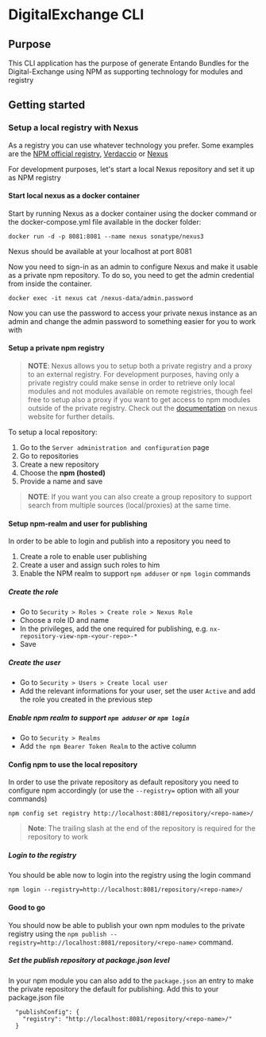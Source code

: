 # DigitalExchange CLI

## Purpose
This CLI application has the purpose of generate Entando Bundles for the Digital-Exchange using NPM as supporting technology for modules and registry

## Getting started

### Setup a local registry with Nexus

As a registry you can use whatever technology you prefer. Some examples are the [NPM official registry](https://npmjs.org), [Verdaccio](https://github.com/verdaccio/verdaccio) or [Nexus](https://github.com/sonatype/nexus-public)

For development purposes, let's start a local Nexus repository and set it up as NPM registry

#### Start local nexus as a docker container

Start by running Nexus as a docker container using the docker command or the docker-compose.yml file available in the docker folder:
```
docker run -d -p 8081:8081 --name nexus sonatype/nexus3
```

Nexus should be available at your localhost at  port 8081

Now you need to sign-in as an admin to configure Nexus and make it usable as a private npm repository. To do so, you need to get the admin credential from inside the container.

```
docker exec -it nexus cat /nexus-data/admin.password
```

Now you can use the password to access your private nexus instance as an admin and change the admin password to something easier for you to work with

#### Setup a private npm registry

> **NOTE**: Nexus allows you to setup both a private registry and a proxy to an external registry. 
For development purposes, having only a private registry could make sense in order to retrieve only local modules and not modules available on remote registries, though feel free to setup also a proxy if you want to get access to npm modules outside of the private registry. 
Check out the [documentation](https://help.sonatype.com/repomanager3/formats/npm-registry#NpmRegistry-ProxyingnpmRegistries) on nexus website for further details.

To setup a  local repository:
1. Go to the `Server administration and configuration` page
2. Go to repositories
3. Create a new repository
4. Choose the **npm (hosted)**
5. Provide a name and save

> **NOTE**: If you want you can also create a group repository to support search from multiple sources (local/proxies) at the same time.

#### Setup npm-realm and user for publishing

In order to be able to login and publish into a repository you need to
1. Create a role to enable user publishing
2. Create a user and assign such roles to him
3. Enable the NPM realm to support `npm adduser` or `npm login` commands

##### Create the role 
- Go to `Security > Roles > Create role > Nexus Role`
- Choose a role ID and name
- In the privileges, add the one required for publishing, e.g. `nx-repository-view-npm-<your-repo>-*`
- Save

##### Create the user
- Go to `Security > Users > Create local user`
- Add the relevant informations for your user, set the user `Active` and add the role you created in the previous step

##### Enable npm realm to support `npm adduser` or `npm login`
- Go to `Security > Realms`
- Add `the npm Bearer Token Realm` to the active column

#### Config npm to use the local repository
In order to use the private repository as default repository you need to configure npm accordingly (or use the `--registry=` option with all your commands)

```
npm config set registry http://localhost:8081/repository/<repo-name>/
```
> **Note**: The trailing slash at the end of the repository is required for the repository to work

##### Login to the registry
You should be able now to login into the registry using the login command

```
npm login --registry=http://localhost:8081/repository/<repo-name>/
```

#### Good to go
You should now be able to publish your own npm modules to the private registry
using the `npm publish --registry=http://localhost:8081/repository/<repo-name>` command.

##### Set the publish repository at package.json level
In your npm module you can also add to the `package.json` an entry to 
make the private repository the default for publishing. Add this to your package.json file
```
  "publishConfig": {
    "registry": "http://localhost:8081/repository/<repo-name>/"
  }
```